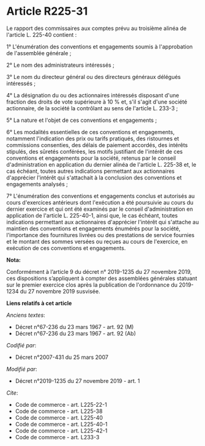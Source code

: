 # Article R225-31

Le rapport des commissaires aux comptes prévu au troisième alinéa de l'article L. 225-40 contient :

1° L'énumération des conventions et engagements soumis à l'approbation de l'assemblée générale ;

2° Le nom des administrateurs intéressés ;

3° Le nom du directeur général ou des directeurs généraux délégués intéressés ;

4° La désignation du ou des actionnaires intéressés disposant d'une fraction des droits de vote supérieure à 10 % et, s'il
s'agit d'une société actionnaire, de la société la contrôlant au sens de l'article L. 233-3 ;

5° La nature et l'objet de ces conventions et engagements ;

6° Les modalités essentielles de ces conventions et engagements, notamment l'indication des prix ou tarifs pratiqués, des
ristournes et commissions consenties, des délais de paiement accordés, des intérêts stipulés, des sûretés conférées, les
motifs justifiant de l'intérêt de ces conventions et engagements pour la société, retenus par le conseil d'administration en
application du dernier alinéa de l'article L. 225-38 et, le cas échéant, toutes autres indications permettant aux
actionnaires d'apprécier l'intérêt qui s'attachait à la conclusion des conventions et engagements analysés ;

7° L'énumération des conventions et engagements conclus et autorisés au cours d'exercices antérieurs dont l'exécution a été
poursuivie au cours du dernier exercice et qui ont été examinés par le conseil d'administration en application de l'article
L. 225-40-1, ainsi que, le cas échéant, toutes indications permettant aux actionnaires d'apprécier l'intérêt qui s'attache au
maintien des conventions et engagements énumérés pour la société, l'importance des fournitures livrées ou des prestations de
service fournies et le montant des sommes versées ou reçues au cours de l'exercice, en exécution de ces conventions et
engagements.

**Nota:**

Conformément à l’article 9 du décret n° 2019-1235 du 27 novembre 2019, ces dispositions s’appliquent à compter des assemblées
générales statuant sur le premier exercice clos après la publication de l'ordonnance du 2019-1234 du 27 novembre 2019
susvisée.

**Liens relatifs à cet article**

_Anciens textes_:

  - Décret n°67-236 du 23 mars 1967 - art. 92 (M)
  - Décret n°67-236 du 23 mars 1967 - art. 92 (Ab)

_Codifié par_:

  - Décret n°2007-431 du 25 mars 2007

_Modifié par_:

  - Décret n°2019-1235 du 27 novembre 2019 - art. 1

_Cite_:

  - Code de commerce - art. L225-22-1
  - Code de commerce - art. L225-38
  - Code de commerce - art. L225-40
  - Code de commerce - art. L225-40-1
  - Code de commerce - art. L225-42-1
  - Code de commerce - art. L233-3
